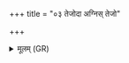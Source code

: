 +++
title = "०३ तेजोदा अग्निस् तेजो"

+++
<details><summary>मूलम् (GR)</summary>

तेजोदा अग्निस् तेजो मे दात् स्वाहा ॥
</details>